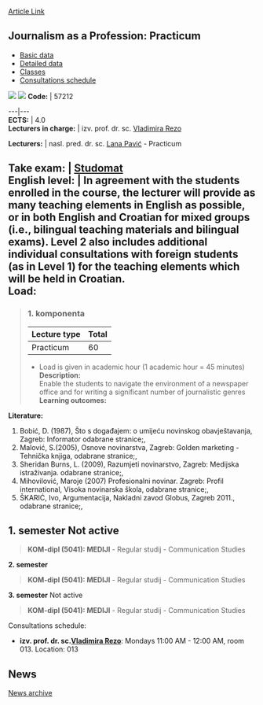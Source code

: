 [Article Link](https://www.fhs.hr/en/course/jaapp)

## Journalism as a Profession: Practicum
  * [Basic data](https://www.fhs.hr/en/course/jaapp#v1id-523792_159909_1_0 "Basic data")
  * [Detailed data](https://www.fhs.hr/en/course/jaapp#v1id-523792_159909_1_1 "Detailed data")
  * [Classes](https://www.fhs.hr/en/course/jaapp#v1id-523792_159909_1_2 "Classes")
  * [Consultations schedule](https://www.fhs.hr/en/course/jaapp#v1id-523792_159909_1_3 "Consultations schedule")


[![](https://www.fhs.hr/img/flags/gif/hr.gif)](https://www.fhs.hr/predmet/pnp) [![](https://www.fhs.hr/img/flags/gif/gb.gif)](https://www.fhs.hr/en/course/jaapp)
**Code:** |  57212  
  
---|---  
**ECTS:** |  4.0   
**Lecturers in charge:** |  izv. prof. dr. sc. [Vladimira Rezo](https://www.fhs.hr/staff/vladimira.rezo)   
  
**Lecturers:** |  nasl. pred. dr. sc. [Lana Pavić](https://www.fhs.hr/djelatnik/lana.pavic) - Practicum  
  
**Take exam:** |  [Studomat](http://www.isvu.hr/studomat)  
**English level:** |  In agreement with the students enrolled in the course, the lecturer will provide as many teaching elements in English as possible, or in both English and Croatian for mixed groups (i.e., bilingual teaching materials and bilingual exams). Level 2 also includes additional individual consultations with foreign students (as in Level 1) for the teaching elements which will be held in Croatian.   
**Load:**  
---  
> ### 1. komponenta
> | Lecture type | Total  
> ---|---  
> Practicum | 60  
> * Load is given in academic hour (1 academic hour = 45 minutes)   
**Description:**  
> Enable the students to navigate the environment of a newspaper office and for writing a significant number of journalistic genres  
**Learning outcomes:**  

  
**Literature:**  
  1. Bobić, D. (1987), Što s događajem: o umijeću novinskog obavještavanja, Zagreb: Informator odabrane stranice;, 
  2. Malović, S.(2005), Osnove novinarstva, Zagreb: Golden marketing - Tehnička knjiga, odabrane stranice;, 
  3. Sheridan Burns, L. (2009), Razumjeti novinarstvo, Zagreb: Medijska istraživanja. odabrane stranice;, 
  4. Mihovilović, Maroje (2007) Profesionalni novinar. Zagreb: Profil international, Visoka novinarska škola, odabrane stranice;, 
  5. ŠKARIĆ, Ivo, Argumentacija, Nakladni zavod Globus, Zagreb 2011., odabrane stranice;, 

  
**1. semester** Not active  
---  
> **KOM-dipl (5041): MEDIJI** - Regular studij - Communication Studies  
>   
  
**2. semester**  
> **KOM-dipl (5041): MEDIJI** - Regular studij - Communication Studies  
>   
  
**3. semester** Not active  
> **KOM-dipl (5041): MEDIJI** - Regular studij - Communication Studies  
>   
Consultations schedule: 
  * **izv. prof. dr. sc.[Vladimira Rezo](https://www.fhs.hr/staff/vladimira.rezo)**: 
Mondays 11:00 AM - 12:00 AM, room 013.
Location: 013 


## News
[News archive](https://www.fhs.hr/en/course/jaapp?@=20piw#news_81067 "News archive")
